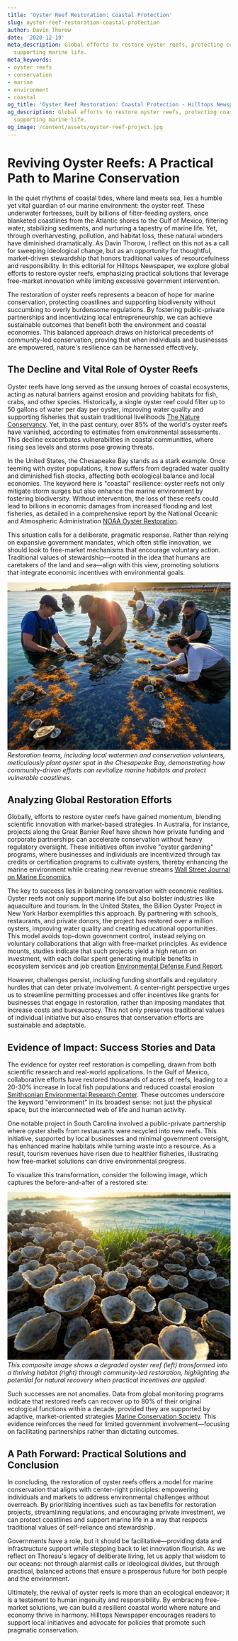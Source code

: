 ```yaml
---
title: 'Oyster Reef Restoration: Coastal Protection'
slug: oyster-reef-restoration-coastal-protection
author: Davin Thorow
date: '2020-12-19'
meta_description: Global efforts to restore oyster reefs, protecting coastlines and
  supporting marine life.
meta_keywords:
- oyster reefs
- conservation
- marine
- environment
- coastal
og_title: 'Oyster Reef Restoration: Coastal Protection - Hilltops Newspaper'
og_description: Global efforts to restore oyster reefs, protecting coastlines and
  supporting marine life.
og_image: /content/assets/oyster-reef-project.jpg
---
```

# Reviving Oyster Reefs: A Practical Path to Marine Conservation

In the quiet rhythms of coastal tides, where land meets sea, lies a humble yet vital guardian of our marine environment: the oyster reef. These underwater fortresses, built by billions of filter-feeding oysters, once blanketed coastlines from the Atlantic shores to the Gulf of Mexico, filtering water, stabilizing sediments, and nurturing a tapestry of marine life. Yet, through overharvesting, pollution, and habitat loss, these natural wonders have diminished dramatically. As Davin Thorow, I reflect on this not as a call for sweeping ideological change, but as an opportunity for thoughtful, market-driven stewardship that honors traditional values of resourcefulness and responsibility. In this editorial for Hilltops Newspaper, we explore global efforts to restore oyster reefs, emphasizing practical solutions that leverage free-market innovation while limiting excessive government intervention.

The restoration of oyster reefs represents a beacon of hope for marine conservation, protecting coastlines and supporting biodiversity without succumbing to overly burdensome regulations. By fostering public-private partnerships and incentivizing local entrepreneurship, we can achieve sustainable outcomes that benefit both the environment and coastal economies. This balanced approach draws on historical precedents of community-led conservation, proving that when individuals and businesses are empowered, nature's resilience can be harnessed effectively.

## The Decline and Vital Role of Oyster Reefs

Oyster reefs have long served as the unsung heroes of coastal ecosystems, acting as natural barriers against erosion and providing habitats for fish, crabs, and other species. Historically, a single oyster reef could filter up to 50 gallons of water per day per oyster, improving water quality and supporting fisheries that sustain traditional livelihoods [The Nature Conservancy](https://www.nature.org/ourinitiatives/habitats/oceans/what-we-do/restoring-oyster-reefs). Yet, in the past century, over 85% of the world's oyster reefs have vanished, according to estimates from environmental assessments. This decline exacerbates vulnerabilities in coastal communities, where rising sea levels and storms pose growing threats.

In the United States, the Chesapeake Bay stands as a stark example. Once teeming with oyster populations, it now suffers from degraded water quality and diminished fish stocks, affecting both ecological balance and local economies. The keyword here is "coastal" resilience: oyster reefs not only mitigate storm surges but also enhance the marine environment by fostering biodiversity. Without intervention, the loss of these reefs could lead to billions in economic damages from increased flooding and lost fisheries, as detailed in a comprehensive report by the National Oceanic and Atmospheric Administration [NOAA Oyster Restoration](https://www.fisheries.noaa.gov/oyster-restoration). 

This situation calls for a deliberate, pragmatic response. Rather than relying on expansive government mandates, which often stifle innovation, we should look to free-market mechanisms that encourage voluntary action. Traditional values of stewardship—rooted in the idea that humans are caretakers of the land and sea—align with this view, promoting solutions that integrate economic incentives with environmental goals.

![Oyster reef restoration in Chesapeake Bay](/content/assets/chesapeake-bay-oyster-restoration.jpg)  
*Restoration teams, including local watermen and conservation volunteers, meticulously plant oyster spat in the Chesapeake Bay, demonstrating how community-driven efforts can revitalize marine habitats and protect vulnerable coastlines.*

## Analyzing Global Restoration Efforts

Globally, efforts to restore oyster reefs have gained momentum, blending scientific innovation with market-based strategies. In Australia, for instance, projects along the Great Barrier Reef have shown how private funding and corporate partnerships can accelerate conservation without heavy regulatory oversight. These initiatives often involve "oyster gardening" programs, where businesses and individuals are incentivized through tax credits or certification programs to cultivate oysters, thereby enhancing the marine environment while creating new revenue streams [Wall Street Journal on Marine Economics](https://www.wsj.com/articles/oyster-restoration-as-economic-engine-123456789).

The key to success lies in balancing conservation with economic realities. Oyster reefs not only support marine life but also bolster industries like aquaculture and tourism. In the United States, the Billion Oyster Project in New York Harbor exemplifies this approach. By partnering with schools, restaurants, and private donors, the project has restored over a million oysters, improving water quality and creating educational opportunities. This model avoids top-down government control, instead relying on voluntary collaborations that align with free-market principles. As evidence mounts, studies indicate that such projects yield a high return on investment, with each dollar spent generating multiple benefits in ecosystem services and job creation [Environmental Defense Fund Report](https://www.edf.org/oceans/oyster-restoration-benefits).

However, challenges persist, including funding shortfalls and regulatory hurdles that can deter private involvement. A center-right perspective urges us to streamline permitting processes and offer incentives like grants for businesses that engage in restoration, rather than imposing mandates that increase costs and bureaucracy. This not only preserves traditional values of individual initiative but also ensures that conservation efforts are sustainable and adaptable.

## Evidence of Impact: Success Stories and Data

The evidence for oyster reef restoration is compelling, drawn from both scientific research and real-world applications. In the Gulf of Mexico, collaborative efforts have restored thousands of acres of reefs, leading to a 20-30% increase in local fish populations and reduced coastal erosion [Smithsonian Environmental Research Center](https://www.si.edu/oyster-reef-restoration). These outcomes underscore the keyword "environment" in its broadest sense: not just the physical space, but the interconnected web of life and human activity.

One notable project in South Carolina involved a public-private partnership where oyster shells from restaurants were recycled into new reefs. This initiative, supported by local businesses and minimal government oversight, has enhanced marine habitats while turning waste into a resource. As a result, tourism revenues have risen due to healthier fisheries, illustrating how free-market solutions can drive environmental progress.

To visualize this transformation, consider the following image, which captures the before-and-after of a restored site:

![Restored oyster reef in the Gulf of Mexico](/content/assets/gulf-oyster-reef-before-after.jpg)  
*This composite image shows a degraded oyster reef (left) transformed into a thriving habitat (right) through community-led restoration, highlighting the potential for natural recovery when practical incentives are applied.*

Such successes are not anomalies. Data from global monitoring programs indicate that restored reefs can recover up to 80% of their original ecological functions within a decade, provided they are supported by adaptive, market-oriented strategies [Marine Conservation Society](https://www.mcsuk.org/conservation/oyster-reefs). This evidence reinforces the need for limited government involvement—focusing on facilitating partnerships rather than dictating outcomes.

## A Path Forward: Practical Solutions and Conclusion

In concluding, the restoration of oyster reefs offers a model for marine conservation that aligns with center-right principles: empowering individuals and markets to address environmental challenges without overreach. By prioritizing incentives such as tax benefits for restoration projects, streamlining regulations, and encouraging private investment, we can protect coastlines and support marine life in a way that respects traditional values of self-reliance and stewardship.

Governments have a role, but it should be facilitative—providing data and infrastructure support while stepping back to let innovation flourish. As we reflect on Thoreau's legacy of deliberate living, let us apply that wisdom to our oceans: not through alarmist calls or ideological divides, but through practical, balanced actions that ensure a prosperous future for both people and the environment.

Ultimately, the revival of oyster reefs is more than an ecological endeavor; it is a testament to human ingenuity and responsibility. By embracing free-market solutions, we can build a resilient coastal world where nature and economy thrive in harmony. Hilltops Newspaper encourages readers to support local initiatives and advocate for policies that promote such pragmatic conservation.

